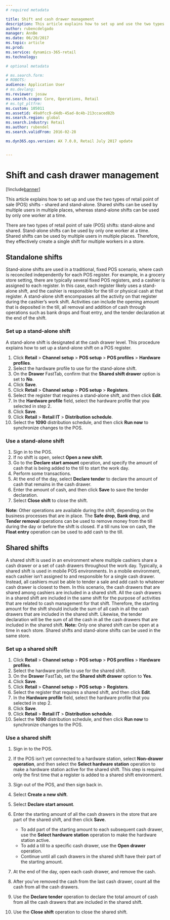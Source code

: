 ```yaml
---
# required metadata

title: Shift and cash drawer management
description: This article explains how to set up and use the two types of retail point of sale (POS) shifts -  shared and stand-alone. Shared shifts can be used by multiple users in multiple places, whereas stand-alone shifts can be used by only one worker at a time.
author: rubencdelgado
manager: AnnBe
ms.date: 06/20/2017
ms.topic: article
ms.prod: 
ms.service: dynamics-365-retail
ms.technology: 

# optional metadata

# ms.search.form: 
# ROBOTS: 
audience: Application User
# ms.devlang: 
ms.reviewer: josaw
ms.search.scope: Core, Operations, Retail
# ms.tgt_pltfrm: 
ms.custom: 105011
ms.assetid: 49a0fcc9-d4db-45ad-8c4b-213ccaced82b
ms.search.region: global
ms.search.industry: Retail
ms.author: rubendel
ms.search.validFrom: 2016-02-28

ms.dyn365.ops.version: AX 7.0.0, Retail July 2017 update


---
```


# Shift and cash drawer management

[!include[banner](includes/banner.md)]


This article explains how to set up and use the two types of retail point of sale (POS) shifts -  shared and stand-alone. Shared shifts can be used by multiple users in multiple places, whereas stand-alone shifts can be used by only one worker at a time.

There are two types of retail point of sale (POS) shifts: stand-alone and shared. Stand-alone shifts can be used by only one worker at a time. Shared shifts can be used by multiple users in multiple places. Therefore, they effectively create a single shift for multiple workers in a store.

## Standalone shifts
Stand-alone shifts are used in a traditional, fixed POS scenario, where cash is reconciled independently for each POS register. For example, in a grocery store setting, there are typically several fixed POS registers, and a cashier is assigned to each register. In this case, each register likely uses a stand-alone shift, and the cashier is responsible for the till or physical cash at that register. A stand-alone shift encompasses all the activity on that register during the cashier’s work shift. Activities can include the opening amount that is deposited in the till, all removal and addition of cash through operations such as bank drops and float entry, and the tender declaration at the end of the shift.

### Set up a stand-alone shift

A stand-alone shift is designated at the cash drawer level. This procedure explains how to set up a stand-alone shift on a POS register.

1.  Click **Retail** &gt; **Channel setup** &gt; **POS setup** &gt; **POS profiles** &gt; **Hardware profiles**.
2.  Select the hardware profile to use for the stand-alone shift.
3.  On the **Drawer** FastTab, confirm that the **Shared shift drawer** option is set to **No**.
4.  Click **Save**.
5.  Click **Retail** &gt; **Channel setup** &gt; **POS setup** &gt; **Registers**.
6.  Select the register that requires a stand-alone shift, and then click **Edit**.
7.  In the **Hardware profile** field, select the hardware profile that you selected in step 2.
8.  Click **Save**.
9.  Click **Retail** &gt; **Retail IT** &gt; **Distribution schedule**.
10. Select the **1090** distribution schedule, and then click **Run now** to synchronize changes to the POS.

### Use a stand-alone shift

1.  Sign in to the POS.
2.  If no shift is open, select **Open a new shift**.
3.  Go to the **Declare start amount** operation, and specify the amount of cash that is being added to the till to start the work day.
4.  Perform some transactions.
5.  At the end of the day, select **Declare tender** to declare the amount of cash that remains in the cash drawer.
6.  Enter the amount of cash, and then click **Save** to save the tender declaration.
7.  Select **Close shift** to close the shift.

**Note:** Other operations are available during the shift, depending on the business processes that are in place. The **Safe drop**, **Bank drop**, and **Tender removal** operations can be used to remove money from the till during the day or before the shift is closed. If a till runs low on cash, the **Float entry** operation can be used to add cash to the till.

## Shared shifts
A shared shift is used in an environment where multiple cashiers share a cash drawer or a set of cash drawers throughout the work day. Typically, a shared shift is used in mobile POS environments. In a mobile environment, each cashier isn’t assigned to and responsible for a single cash drawer. Instead, all cashiers must be able to tender a sale and add cash to whatever cash drawer is closest to them. In this scenario, the cash drawers that are shared among cashiers are included in a shared shift. All the cash drawers in a shared shift are included in the same shift for the purpose of activities that are related to cash management for that shift. Therefore, the starting amount for the shift should include the sum of all cash in all the cash drawers that are included in the shared shift. Likewise, the tender declaration will be the sum of all the cash in all the cash drawers that are included in the shared shift. **Note:** Only one shared shift can be open at a time in each store. Shared shifts and stand-alone shifts can be used in the same store.

### Set up a shared shift

1.  Click **Retail** &gt; **Channel setup** &gt; **POS setup** &gt; **POS profiles** &gt; **Hardware profiles**.
2.  Select the hardware profile to use for the shared shift.
3.  On the **Drawer** FastTab, set the **Shared shift drawer** option to **Yes**.
4.  Click **Save**.
5.  Click **Retail** &gt; **Channel setup** &gt; **POS setup** &gt; **Registers**.
6.  Select the register that requires a shared shift, and then click **Edit**.
7.  In the **Hardware profile** field, select the hardware profile that you selected in step 2.
8.  Click **Save**.
9.  Click **Retail** &gt; **Retail IT** &gt; **Distribution schedule**.
10. Select the **1090** distribution schedule, and then click **Run now** to synchronize changes to the POS.

### Use a shared shift

1.  Sign in to the POS.
2.  If the POS isn’t yet connected to a hardware station, select **Non-drawer operation**, and then select the **Select hardware station** operation to make a hardware station active for the shared shift. This step is required only the first time that a register is added to a shared shift environment.
3.  Sign out of the POS, and then sign back in.
4.  Select **Create a new shift**.
5.  Select **Declare start amount**.
6.  Enter the starting amount of all the cash drawers in the store that are part of the shared shift, and then click **Save**.
    -   To add part of the starting amount to each subsequent cash drawer, use the **Select hardware station** operation to make the hardware station active.
    -   To add a till to a specific cash drawer, use the **Open drawer** operation.
    -   Continue until all cash drawers in the shared shift have their part of the starting amount.

7.  At the end of the day, open each cash drawer, and remove the cash.
8.  After you’ve removed the cash from the last cash drawer, count all the cash from all the cash drawers.
9.  Use the **Declare tender** operation to declare the total amount of cash from all the cash drawers that are included in the shared shift.
10. Use the **Close shift** operation to close the shared shift.




